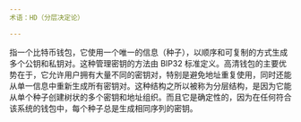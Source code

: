 ```yaml
---
术语：HD（分层决定论）

---
```

指一个比特币钱包，它使用一个唯一的信息（种子），以顺序和可复制的方式生成多个公钥和私钥对。这种管理密钥的方法由 BIP32 标准定义。高清钱包的主要优势在于，它允许用户拥有大量不同的密钥对，特别是避免地址重复使用，同时还能从单一信息中重新生成所有密钥对。这种结构之所以被称为分层结构，是因为它能从单个种子创建树状的多个密钥和地址组织。而且它是确定性的，因为在任何符合该系统的钱包中，每个种子总是生成相同序列的密钥。